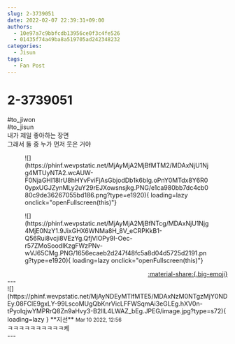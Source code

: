 ```yaml
---
slug: 2-3739051
date: 2022-02-07 22:39:31+09:00
authors:
  - 10e97a7c9bbfcdb13956ce0f3c4fe526
  - 01435f74a49ba8a519705ad242348232
categories:
  - Jisun
tags:
  - Fan Post
---
```


# 2-3739051

<div class="post-container" markdown="1">
<div class="content-container md-sidebar__scrollwrap" markdown="1">

\#to_jiwon<br>\#to_jisun<br>내가 제일 좋아하는 장면<br>그래서 둘 중 누가 먼저 웃은 거야
<figure markdown="1">
![](https://phinf.wevpstatic.net/MjAyMjA2MjBfMTM2/MDAxNjU1Njg4MTUyNTA2.wcAUW-F0NjaGHI18IrU8hHYvFviFjAsGbjodDb1k6bIg.oPnY0MTdx8Y6R00ypxUGJZynMLy2uY29rEJXowsnsjkg.PNG/e1ca980bb7dc4cb080c9de36267055bd186.png?type=e1920){ loading=lazy onclick="openFullscreen(this)"}
</figure>

<figure markdown="1">
![](https://phinf.wevpstatic.net/MjAyMjA2MjBfNTcg/MDAxNjU1Njg4MjE0NzY1.9JixGHX6WNMa8H_8V_eCRPKkB1-Q56Rui8vcji8VEzYg.QfjVlOPy9I-Oec-r57ZMoSoodIKzgFWzPNv-wVJ65CMg.PNG/1656ecaeb2d247f48fc5a8d04d5725d2191.png?type=e1920){ loading=lazy onclick="openFullscreen(this)"}
</figure>


</div>
</div>

<div style="text-align: right;" markdown="1">
<a href="https://weverse.io/fromis9/fanpost/2-3739051" style="text-align: right;">:material-share:{.big-emoji}</a>
</div>
---

<div class="comments-container md-sidebar__scrollwrap" markdown="1">
<div class="comment" markdown="1">
<div class='id-container' markdown="1">
![](https://phinf.wevpstatic.net/MjAyNDEyMTlfMTE5/MDAxNzM0NTgzMjY0NDEy.08FClE9gxLY-99LscoMUgQbKnrVicLFFWSqmAi3eGLEg.hXV0n-tPyoIqjwYMPRrQ8Zn9aHvy3-B2llL4LWAZ_bEg.JPEG/image.jpg?type=s72){ loading=lazy }
**<span class="artist">지선</span>** <small>Mar 10 2022, 12:56</small><br>
</div>
<div class='comment-body' markdown="1">
ㅋㅋㅋㅋㅋㅋㅋㅋㅋㅋ케
</div>
</div>
</div>
---
